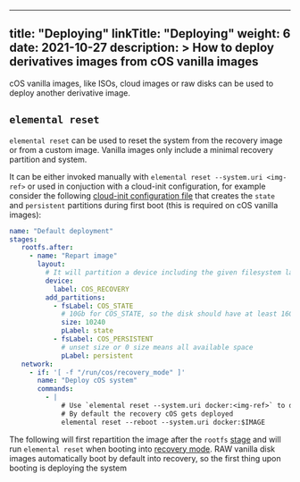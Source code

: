 
---
title: "Deploying"
linkTitle: "Deploying"
weight: 6
date: 2021-10-27
description: >
  How to deploy derivatives images from cOS vanilla images
---


cOS vanilla images, like ISOs, cloud images or raw disks can be used to deploy another derivative image.

## `elemental reset`

`elemental reset` can be used to reset the system from the recovery image or from a custom image. Vanilla images only include a minimal recovery partition and system.

It can be either invoked manually with `elemental reset --system.uri <img-ref>` or used in conjuction with a cloud-init configuration, for example consider the following [cloud-init configuration file](../../reference/cloud_init) that creates the `state` and `persistent` partitions during first boot (this is required on cOS vanilla images):


```yaml
name: "Default deployment"
stages:
   rootfs.after:
     - name: "Repart image"
       layout:
         # It will partition a device including the given filesystem label or part label (filesystem label matches first)
         device:
           label: COS_RECOVERY
         add_partitions:
           - fsLabel: COS_STATE
             # 10Gb for COS_STATE, so the disk should have at least 16Gb
             size: 10240
             pLabel: state
           - fsLabel: COS_PERSISTENT
             # unset size or 0 size means all available space
             pLabel: persistent
   network:
     - if: '[ -f "/run/cos/recovery_mode" ]'
       name: "Deploy cOS system"
       commands:
         - |
             # Use `elemental reset --system.uri docker:<img-ref>` to deploy a custom image
             # By default the recovery cOS gets deployed
             elemental reset --reboot --system.uri docker:$IMAGE
```

The following will first repartition the image after the `rootfs` [stage](../../customizing/stages) and will run `elemental reset` when booting into [recovery mode](../recovery). RAW vanilla disk images automatically boot by default into recovery, so the first thing upon booting is deploying the system
